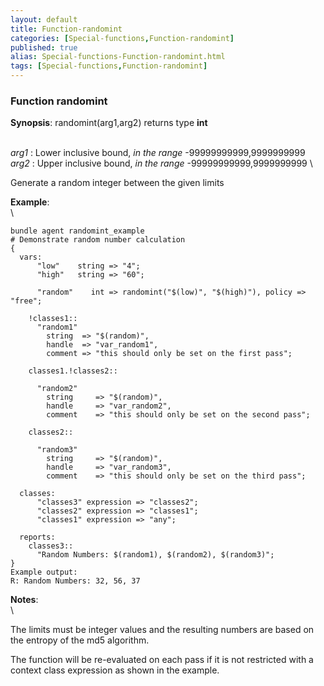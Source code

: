 ```yaml
---
layout: default
title: Function-randomint
categories: [Special-functions,Function-randomint]
published: true
alias: Special-functions-Function-randomint.html
tags: [Special-functions,Function-randomint]
---
```


### Function randomint

**Synopsis**: randomint(arg1,arg2) returns type **int**

\
 *arg1* : Lower inclusive bound, *in the range* -99999999999,9999999999
\
 *arg2* : Upper inclusive bound, *in the range* -99999999999,9999999999
\

Generate a random integer between the given limits

**Example**:\
 \

~~~~ {.verbatim}
bundle agent randomint_example
# Demonstrate random number calculation
{
  vars:
      "low"    string => "4";
      "high"   string => "60";

      "random"    int => randomint("$(low)", "$(high)"), policy => "free";

    !classes1::
      "random1" 
        string  => "$(random)",
        handle  => "var_random1",
        comment => "this should only be set on the first pass";

    classes1.!classes2::

      "random2" 
        string     => "$(random)",
        handle     => "var_random2",
        comment    => "this should only be set on the second pass";

    classes2::

      "random3" 
        string     => "$(random)",
        handle     => "var_random3",
        comment    => "this should only be set on the third pass";

  classes:
      "classes3" expression => "classes2";
      "classes2" expression => "classes1";
      "classes1" expression => "any";

  reports:
    classes3::
      "Random Numbers: $(random1), $(random2), $(random3)";
}
Example output:
R: Random Numbers: 32, 56, 37
~~~~

**Notes**:\
 \

The limits must be integer values and the resulting numbers are based on
the entropy of the md5 algorithm.

The function will be re-evaluated on each pass if it is not restricted with a
context class expression as shown in the example.
